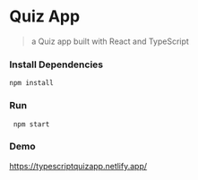 # Quiz App
>a Quiz app built with React and TypeScript


### Install Dependencies

```
npm install
```

### Run
```
 npm start
```

### Demo 
https://typescriptquizapp.netlify.app/
